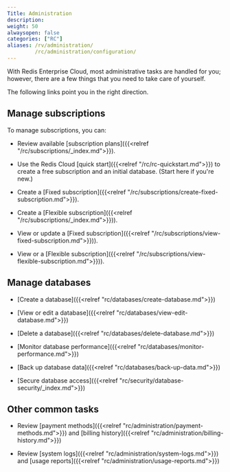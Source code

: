 ```yaml
---
Title: Administration
description:
weight: 50
alwaysopen: false
categories: ["RC"]
aliases: /rv/administration/
         /rc/administration/configuration/
---
```

With Redis Enterprise Cloud, most administrative tasks are handled for you; however, there are a few things that you need to take care of yourself.

The following links point you in the right direction.

## Manage subscriptions

To manage subscriptions, you can:

- Review available [subscription plans]({{<relref "/rc/subscriptions/_index.md">}}). 

- Use the Redis Cloud [quick start]({{<relref "/rc/rc-quickstart.md">}}) to create a free subscription and an initial database.  (Start here if you're new.)

- Create a [Fixed subscription]({{<relref "/rc/subscriptions/create-fixed-subscription.md">}}).

- Create a [Flexible subscription]({{<relref "/rc/subscriptions/_index.md">}})).

- View or update a [Fixed subscription]({{<relref "/rc/subscriptions/view-fixed-subscription.md">}})).

- View or a [Flexible subscription]({{<relref "/rc/subscriptions/view-flexible-subscription.md">}})).

## Manage databases

- [Create a database]({{<relref "rc/databases/create-database.md">}})

- [View or edit a database]({{<relref "rc/databases/view-edit-database.md">}})

- [Delete a database]({{<relref "rc/databases/delete-database.md">}})

- [Monitor database performance]({{<relref "rc/databases/monitor-performance.md">}}) 

- [Back up database data]({{<relref "rc/databases/back-up-data.md">}})

- [Secure database access]({{<relref "rc/security/database-security/_index.md">}})

## Other common tasks

- Review [payment methods]({{<relref "rc/administration/payment-methods.md">}}) and [billing history]({{<relref "rc/administration/billing-history.md">}})

- Review [system logs]({{<relref "rc/administration/system-logs.md">}}) and [usage reports]({{<relref "rc/administration/usage-reports.md">}})
